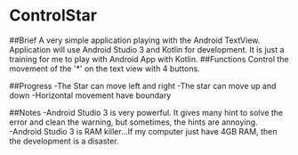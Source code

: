 # ControlStar

##Brief
A very simple application playing with the Android TextView.
Application will use Android Studio 3 and Kotlin for development.
It is just a training for me to play with Android App with Kotlin.
##Functions
Control the movement of the '*' on the text view with 4 buttons.


##Progress
-The Star can move left and right
-The star can move up and down
-Horizontal movement have boundary

##Notes
-Android Studio 3 is very powerful. It gives many hint to solve the error and 
clean the warning, but sometimes, the hints are annoying.  
-Android Studio 3 is RAM killer...If my computer just have 4GB RAM, then 
the development is a disaster.  
